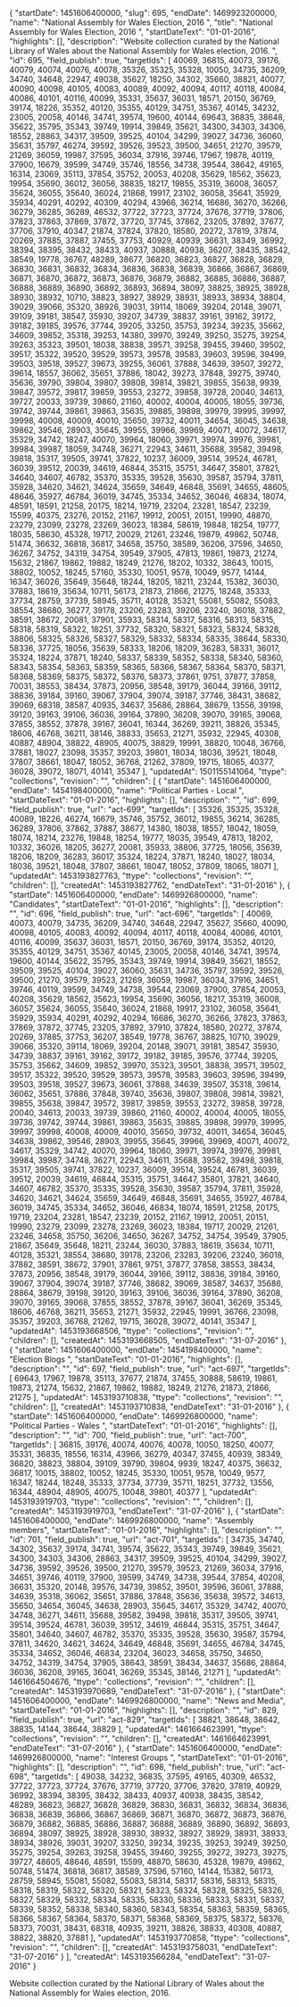 {
  "startDate": 1451606400000, 
  "slug": 695, 
  "endDate": 1469923200000, 
  "name": "National Assembly for Wales Election, 2016 ", 
  "title": "National Assembly for Wales Election, 2016 ", 
  "startDateText": "01-01-2016", 
  "highlights": [], 
  "description": "Website collection curated by the National Library of Wales about the National Assembly for Wales election, 2016. ", 
  "id": 695, 
  "field_publish": true, 
  "targetIds": [
    40069, 
    36815, 
    40073, 
    39176, 
    40079, 
    40074, 
    40076, 
    40078, 
    35326, 
    35325, 
    35328, 
    10050, 
    34735, 
    36209, 
    34740, 
    34648, 
    22947, 
    49038, 
    35627, 
    18250, 
    34302, 
    35660, 
    38821, 
    40077, 
    40090, 
    40098, 
    40105, 
    40083, 
    40089, 
    40092, 
    40094, 
    40117, 
    40118, 
    40084, 
    40086, 
    40101, 
    40116, 
    40099, 
    35331, 
    35637, 
    36031, 
    18571, 
    20150, 
    36769, 
    39174, 
    18226, 
    35352, 
    40120, 
    35355, 
    40129, 
    34751, 
    35367, 
    40145, 
    34232, 
    23005, 
    20058, 
    40146, 
    34741, 
    39574, 
    19600, 
    40144, 
    69643, 
    36835, 
    38648, 
    35622, 
    35795, 
    35343, 
    39749, 
    19914, 
    39849, 
    35621, 
    34300, 
    34303, 
    34306, 
    18552, 
    28863, 
    34317, 
    39509, 
    39525, 
    40104, 
    34299, 
    39027, 
    34736, 
    36060, 
    35631, 
    35797, 
    46274, 
    39592, 
    39526, 
    39523, 
    39500, 
    34651, 
    21270, 
    39579, 
    21269, 
    36059, 
    19987, 
    37595, 
    36034, 
    37916, 
    39746, 
    17967, 
    19878, 
    40119, 
    37900, 
    16679, 
    39599, 
    34749, 
    35746, 
    18556, 
    34738, 
    39544, 
    38642, 
    49165, 
    16314, 
    23069, 
    35113, 
    37854, 
    35752, 
    20053, 
    40208, 
    35629, 
    18562, 
    35623, 
    19954, 
    35690, 
    36012, 
    36056, 
    38835, 
    18217, 
    19855, 
    35319, 
    36008, 
    36057, 
    35624, 
    36055, 
    35640, 
    36024, 
    21868, 
    19917, 
    23102, 
    36058, 
    35641, 
    35929, 
    35934, 
    40291, 
    40292, 
    40309, 
    40294, 
    43966, 
    36214, 
    16686, 
    36270, 
    36266, 
    36279, 
    36285, 
    36289, 
    46532, 
    37722, 
    37723, 
    37724, 
    37676, 
    37719, 
    37806, 
    37823, 
    37863, 
    37869, 
    37872, 
    37720, 
    37745, 
    37862, 
    23205, 
    37892, 
    37677, 
    37706, 
    37910, 
    40347, 
    21874, 
    37824, 
    37820, 
    18580, 
    20272, 
    37819, 
    37874, 
    20269, 
    37885, 
    37887, 
    37455, 
    37753, 
    40929, 
    40939, 
    36631, 
    38349, 
    36992, 
    38394, 
    38395, 
    38432, 
    38433, 
    40937, 
    30888, 
    40938, 
    36207, 
    38435, 
    38542, 
    38549, 
    19778, 
    36767, 
    48289, 
    38677, 
    36820, 
    36823, 
    36827, 
    36828, 
    36829, 
    36830, 
    36831, 
    36832, 
    36834, 
    36836, 
    36838, 
    36839, 
    36866, 
    36867, 
    36869, 
    36871, 
    36870, 
    36872, 
    36873, 
    36876, 
    36879, 
    36882, 
    36885, 
    36886, 
    36887, 
    36888, 
    36889, 
    36890, 
    36892, 
    36893, 
    36894, 
    38097, 
    38825, 
    38925, 
    38928, 
    38930, 
    38932, 
    10710, 
    38823, 
    38927, 
    38929, 
    38931, 
    38933, 
    38934, 
    38804, 
    39029, 
    39066, 
    35320, 
    38926, 
    39031, 
    39114, 
    18069, 
    39204, 
    20148, 
    39071, 
    39109, 
    39181, 
    38547, 
    35930, 
    39207, 
    34739, 
    38837, 
    39161, 
    39162, 
    39172, 
    39182, 
    39185, 
    39576, 
    37744, 
    39205, 
    33250, 
    35753, 
    39234, 
    39235, 
    35662, 
    34609, 
    39852, 
    35318, 
    39253, 
    14380, 
    39970, 
    39249, 
    39250, 
    35275, 
    39254, 
    39263, 
    35323, 
    39501, 
    18038, 
    38838, 
    39571, 
    39258, 
    39455, 
    39460, 
    39502, 
    39517, 
    35322, 
    39520, 
    39529, 
    39573, 
    39578, 
    39583, 
    39603, 
    39596, 
    39499, 
    39503, 
    39518, 
    39527, 
    39673, 
    39255, 
    36061, 
    37888, 
    34639, 
    39507, 
    39272, 
    39614, 
    18557, 
    36062, 
    35651, 
    37886, 
    18042, 
    39273, 
    37848, 
    39275, 
    39740, 
    35636, 
    39790, 
    39804, 
    39807, 
    39808, 
    39814, 
    39821, 
    39855, 
    35638, 
    9939, 
    39847, 
    39572, 
    39817, 
    39859, 
    39553, 
    23272, 
    39858, 
    39728, 
    20040, 
    34613, 
    39727, 
    20033, 
    39739, 
    39860, 
    21160, 
    40002, 
    40004, 
    40005, 
    18055, 
    39736, 
    39742, 
    39744, 
    39861, 
    39863, 
    35635, 
    39885, 
    39898, 
    39979, 
    39995, 
    39997, 
    39998, 
    40008, 
    40009, 
    40010, 
    35650, 
    39732, 
    40011, 
    34654, 
    36045, 
    34638, 
    39862, 
    39546, 
    28903, 
    35645, 
    39955, 
    39966, 
    39969, 
    40071, 
    40072, 
    34617, 
    35329, 
    34742, 
    18247, 
    40070, 
    39964, 
    18060, 
    39971, 
    39974, 
    39976, 
    39981, 
    39984, 
    39987, 
    18059, 
    34748, 
    36271, 
    22943, 
    34611, 
    35688, 
    39582, 
    39498, 
    39818, 
    35317, 
    39505, 
    39741, 
    37822, 
    10237, 
    36009, 
    39514, 
    39524, 
    46781, 
    36039, 
    39512, 
    20039, 
    34619, 
    46844, 
    35315, 
    35751, 
    34647, 
    35801, 
    37821, 
    34640, 
    34607, 
    46782, 
    35370, 
    35335, 
    39528, 
    35630, 
    39587, 
    35794, 
    37811, 
    35928, 
    34620, 
    34621, 
    34624, 
    35659, 
    34649, 
    46848, 
    35691, 
    34655, 
    48605, 
    48646, 
    35927, 
    46784, 
    36019, 
    34745, 
    35334, 
    34652, 
    36046, 
    46834, 
    18074, 
    48591, 
    18591, 
    21258, 
    20175, 
    18214, 
    19719, 
    23204, 
    23281, 
    18547, 
    23239, 
    15599, 
    40375, 
    23276, 
    20152, 
    21167, 
    19912, 
    20051, 
    20151, 
    19990, 
    48870, 
    23279, 
    23099, 
    23278, 
    23269, 
    36023, 
    18384, 
    58619, 
    19848, 
    18254, 
    19777, 
    18035, 
    58630, 
    45328, 
    19717, 
    20029, 
    21261, 
    23246, 
    19879, 
    49862, 
    50748, 
    51474, 
    36632, 
    36818, 
    36817, 
    34658, 
    35750, 
    38589, 
    36206, 
    37596, 
    34650, 
    36267, 
    34752, 
    34319, 
    34754, 
    39549, 
    37905, 
    47813, 
    19861, 
    19873, 
    21274, 
    15632, 
    21867, 
    19862, 
    19882, 
    18249, 
    21276, 
    18202, 
    10332, 
    38643, 
    10015, 
    38802, 
    10052, 
    18245, 
    57160, 
    35330, 
    10051, 
    9578, 
    10049, 
    9577, 
    14144, 
    16347, 
    36026, 
    35649, 
    35648, 
    18244, 
    18205, 
    18211, 
    23244, 
    15382, 
    36030, 
    37883, 
    18619, 
    35634, 
    10711, 
    56173, 
    21873, 
    21866, 
    21275, 
    18248, 
    35333, 
    37734, 
    28759, 
    37739, 
    58945, 
    35711, 
    40128, 
    35321, 
    55081, 
    55082, 
    55083, 
    38554, 
    38680, 
    36277, 
    39178, 
    23206, 
    23283, 
    39206, 
    23240, 
    36018, 
    37882, 
    38591, 
    38672, 
    20081, 
    37901, 
    35933, 
    58314, 
    58317, 
    58316, 
    58313, 
    58315, 
    58318, 
    58319, 
    58322, 
    18251, 
    37732, 
    58320, 
    58321, 
    58323, 
    58324, 
    58328, 
    38806, 
    58325, 
    58326, 
    58327, 
    58329, 
    58332, 
    58334, 
    58335, 
    38644, 
    58330, 
    58336, 
    37725, 
    18056, 
    35639, 
    58333, 
    18206, 
    18209, 
    36283, 
    58331, 
    36017, 
    35324, 
    18224, 
    37871, 
    18240, 
    58337, 
    58339, 
    58352, 
    58338, 
    58340, 
    58360, 
    58343, 
    58354, 
    58363, 
    58359, 
    58365, 
    58366, 
    58367, 
    58364, 
    58370, 
    58371, 
    58368, 
    58369, 
    58375, 
    58372, 
    58376, 
    58373, 
    37861, 
    9751, 
    37877, 
    37858, 
    70031, 
    38553, 
    38434, 
    37873, 
    20956, 
    38548, 
    39179, 
    36044, 
    39166, 
    39112, 
    38836, 
    39184, 
    39160, 
    39067, 
    37904, 
    39074, 
    39187, 
    37746, 
    38431, 
    38682, 
    39069, 
    68318, 
    38587, 
    40935, 
    34637, 
    35686, 
    28864, 
    38679, 
    13556, 
    39198, 
    39120, 
    39163, 
    39106, 
    36036, 
    39164, 
    37890, 
    36208, 
    39070, 
    39165, 
    39068, 
    37855, 
    38552, 
    37878, 
    39167, 
    36041, 
    16344, 
    36269, 
    39211, 
    38826, 
    35345, 
    18606, 
    46768, 
    36211, 
    38146, 
    38833, 
    35653, 
    21271, 
    35932, 
    22945, 
    40308, 
    40887, 
    48904, 
    38822, 
    48905, 
    40075, 
    38829, 
    19991, 
    38820, 
    10048, 
    36766, 
    37881, 
    18027, 
    23098, 
    35357, 
    39203, 
    39801, 
    18034, 
    18036, 
    39521, 
    18048, 
    37807, 
    38661, 
    18047, 
    18052, 
    36768, 
    21262, 
    37809, 
    19715, 
    18065, 
    40377, 
    36028, 
    39072, 
    18071, 
    40141, 
    35347
  ], 
  "updatedAt": 1501155141064, 
  "ttype": "collections", 
  "revision": "", 
  "children": [
    {
      "startDate": 1451606400000, 
      "endDate": 1454198400000, 
      "name": "Political Parties - Local ", 
      "startDateText": "01-01-2016", 
      "highlights": [], 
      "description": "", 
      "id": 699, 
      "field_publish": true, 
      "url": "act-699", 
      "targetIds": [
        35326, 
        35325, 
        35328, 
        40089, 
        18226, 
        46274, 
        16679, 
        35746, 
        35752, 
        36012, 
        19855, 
        36214, 
        36285, 
        36289, 
        37806, 
        37862, 
        37887, 
        38677, 
        14380, 
        18038, 
        18557, 
        18042, 
        18059, 
        18074, 
        18214, 
        23276, 
        19848, 
        18254, 
        19777, 
        18035, 
        39549, 
        47813, 
        18202, 
        10332, 
        36026, 
        18205, 
        36277, 
        20081, 
        35933, 
        38806, 
        37725, 
        18056, 
        35639, 
        18206, 
        18209, 
        36283, 
        36017, 
        35324, 
        18224, 
        37871, 
        18240, 
        18027, 
        18034, 
        18036, 
        39521, 
        18048, 
        37807, 
        38661, 
        18047, 
        18052, 
        37809, 
        18065, 
        18071
      ], 
      "updatedAt": 1453193827763, 
      "ttype": "collections", 
      "revision": "", 
      "children": [], 
      "createdAt": 1453193827762, 
      "endDateText": "31-01-2016"
    }, 
    {
      "startDate": 1451606400000, 
      "endDate": 1469926800000, 
      "name": "Candidates", 
      "startDateText": "01-01-2016", 
      "highlights": [], 
      "description": "", 
      "id": 696, 
      "field_publish": true, 
      "url": "act-696", 
      "targetIds": [
        40069, 
        40073, 
        40079, 
        34735, 
        36209, 
        34740, 
        34648, 
        22947, 
        35627, 
        35660, 
        40090, 
        40098, 
        40105, 
        40083, 
        40092, 
        40094, 
        40117, 
        40118, 
        40084, 
        40086, 
        40101, 
        40116, 
        40099, 
        35637, 
        36031, 
        18571, 
        20150, 
        36769, 
        39174, 
        35352, 
        40120, 
        35355, 
        40129, 
        34751, 
        35367, 
        40145, 
        23005, 
        20058, 
        40146, 
        34741, 
        39574, 
        19600, 
        40144, 
        35622, 
        35795, 
        35343, 
        39749, 
        19914, 
        39849, 
        35621, 
        18552, 
        39509, 
        39525, 
        40104, 
        39027, 
        36060, 
        35631, 
        34736, 
        35797, 
        39592, 
        39526, 
        39500, 
        21270, 
        39579, 
        39523, 
        21269, 
        36059, 
        19987, 
        36034, 
        37916, 
        34651, 
        39746, 
        40119, 
        39599, 
        34749, 
        34738, 
        39544, 
        23069, 
        37900, 
        37854, 
        20053, 
        40208, 
        35629, 
        18562, 
        35623, 
        19954, 
        35690, 
        36056, 
        18217, 
        35319, 
        36008, 
        36057, 
        35624, 
        36055, 
        35640, 
        36024, 
        21868, 
        19917, 
        23102, 
        36058, 
        35641, 
        35929, 
        35934, 
        40291, 
        40292, 
        40294, 
        16686, 
        36270, 
        36266, 
        37823, 
        37863, 
        37869, 
        37872, 
        37745, 
        23205, 
        37892, 
        37910, 
        37824, 
        18580, 
        20272, 
        37874, 
        20269, 
        37885, 
        37753, 
        36207, 
        38549, 
        19778, 
        36767, 
        38825, 
        10710, 
        39029, 
        39066, 
        35320, 
        39114, 
        18069, 
        39204, 
        20148, 
        39071, 
        39181, 
        38547, 
        35930, 
        34739, 
        38837, 
        39161, 
        39162, 
        39172, 
        39182, 
        39185, 
        39576, 
        37744, 
        39205, 
        35753, 
        35662, 
        34609, 
        39852, 
        39970, 
        35323, 
        39501, 
        38838, 
        39571, 
        39502, 
        39517, 
        35322, 
        39520, 
        39529, 
        39573, 
        39578, 
        39583, 
        39603, 
        39596, 
        39499, 
        39503, 
        39518, 
        39527, 
        39673, 
        36061, 
        37888, 
        34639, 
        39507, 
        35318, 
        39614, 
        36062, 
        35651, 
        37886, 
        37848, 
        39740, 
        35636, 
        39807, 
        39808, 
        39814, 
        39821, 
        39855, 
        35638, 
        39847, 
        39572, 
        39817, 
        39859, 
        39553, 
        23272, 
        39858, 
        39728, 
        20040, 
        34613, 
        20033, 
        39739, 
        39860, 
        21160, 
        40002, 
        40004, 
        40005, 
        18055, 
        39736, 
        39742, 
        39744, 
        39861, 
        39863, 
        35635, 
        39885, 
        39898, 
        39979, 
        39995, 
        39997, 
        39998, 
        40008, 
        40009, 
        40010, 
        35650, 
        39732, 
        40011, 
        34654, 
        36045, 
        34638, 
        39862, 
        39546, 
        28903, 
        39955, 
        35645, 
        39966, 
        39969, 
        40071, 
        40072, 
        34617, 
        35329, 
        34742, 
        40070, 
        39964, 
        18060, 
        39971, 
        39974, 
        39976, 
        39981, 
        39984, 
        39987, 
        34748, 
        36271, 
        22943, 
        34611, 
        35688, 
        39582, 
        39498, 
        39818, 
        35317, 
        39505, 
        39741, 
        37822, 
        10237, 
        36009, 
        39514, 
        39524, 
        46781, 
        36039, 
        39512, 
        20039, 
        34619, 
        46844, 
        35315, 
        35751, 
        34647, 
        35801, 
        37821, 
        34640, 
        34607, 
        46782, 
        35370, 
        35335, 
        39528, 
        35630, 
        39587, 
        35794, 
        37811, 
        35928, 
        34620, 
        34621, 
        34624, 
        35659, 
        34649, 
        46848, 
        35691, 
        34655, 
        35927, 
        46784, 
        36019, 
        34745, 
        35334, 
        34652, 
        36046, 
        46834, 
        18074, 
        18591, 
        21258, 
        20175, 
        19719, 
        23204, 
        23281, 
        18547, 
        23239, 
        20152, 
        21167, 
        19912, 
        20051, 
        20151, 
        19990, 
        23279, 
        23099, 
        23278, 
        23269, 
        36023, 
        18384, 
        19717, 
        20029, 
        21261, 
        23246, 
        34658, 
        35750, 
        36206, 
        34650, 
        36267, 
        34752, 
        34754, 
        39549, 
        37905, 
        21867, 
        35649, 
        35648, 
        18211, 
        23244, 
        36030, 
        37883, 
        18619, 
        35634, 
        10711, 
        40128, 
        35321, 
        38554, 
        38680, 
        39178, 
        23206, 
        23283, 
        39206, 
        23240, 
        36018, 
        37882, 
        38591, 
        38672, 
        37901, 
        37861, 
        9751, 
        37877, 
        37858, 
        38553, 
        38434, 
        37873, 
        20956, 
        38548, 
        39179, 
        36044, 
        39166, 
        39112, 
        38836, 
        39184, 
        39160, 
        39067, 
        37904, 
        39074, 
        39187, 
        37746, 
        38682, 
        39069, 
        38587, 
        34637, 
        35686, 
        28864, 
        38679, 
        39198, 
        39120, 
        39163, 
        39106, 
        36036, 
        39164, 
        37890, 
        36208, 
        39070, 
        39165, 
        39068, 
        37855, 
        38552, 
        37878, 
        39167, 
        36041, 
        36269, 
        35345, 
        18606, 
        46768, 
        36211, 
        35653, 
        21271, 
        35932, 
        22945, 
        19991, 
        36766, 
        23098, 
        35357, 
        39203, 
        36768, 
        21262, 
        19715, 
        36028, 
        39072, 
        40141, 
        35347
      ], 
      "updatedAt": 1453193668506, 
      "ttype": "collections", 
      "revision": "", 
      "children": [], 
      "createdAt": 1453193668505, 
      "endDateText": "31-07-2016"
    }, 
    {
      "startDate": 1451606400000, 
      "endDate": 1454198400000, 
      "name": "Election Blogs ", 
      "startDateText": "01-01-2016", 
      "highlights": [], 
      "description": "", 
      "id": 697, 
      "field_publish": true, 
      "url": "act-697", 
      "targetIds": [
        69643, 
        17967, 
        19878, 
        35113, 
        37677, 
        21874, 
        37455, 
        30888, 
        58619, 
        19861, 
        19873, 
        21274, 
        15632, 
        21867, 
        19862, 
        19882, 
        18249, 
        21276, 
        21873, 
        21866, 
        21275
      ], 
      "updatedAt": 1453193710838, 
      "ttype": "collections", 
      "revision": "", 
      "children": [], 
      "createdAt": 1453193710838, 
      "endDateText": "31-01-2016"
    }, 
    {
      "startDate": 1451606400000, 
      "endDate": 1469926800000, 
      "name": "Political Parties - Wales ", 
      "startDateText": "01-01-2016", 
      "highlights": [], 
      "description": "", 
      "id": 700, 
      "field_publish": true, 
      "url": "act-700", 
      "targetIds": [
        36815, 
        39176, 
        40074, 
        40076, 
        40078, 
        10050, 
        18250, 
        40077, 
        35331, 
        36835, 
        18556, 
        16314, 
        43966, 
        36279, 
        40347, 
        37455, 
        40939, 
        38349, 
        36820, 
        38823, 
        38804, 
        39109, 
        39790, 
        39804, 
        9939, 
        18247, 
        40375, 
        36632, 
        36817, 
        10015, 
        38802, 
        10052, 
        18245, 
        35330, 
        10051, 
        9578, 
        10049, 
        9577, 
        16347, 
        18244, 
        18248, 
        35333, 
        37734, 
        37739, 
        35711, 
        18251, 
        37732, 
        13556, 
        16344, 
        48904, 
        48905, 
        40075, 
        10048, 
        39801, 
        40377
      ], 
      "updatedAt": 1453193919703, 
      "ttype": "collections", 
      "revision": "", 
      "children": [], 
      "createdAt": 1453193919703, 
      "endDateText": "31-07-2016"
    }, 
    {
      "startDate": 1451606400000, 
      "endDate": 1469926800000, 
      "name": "Assembly members", 
      "startDateText": "01-01-2016", 
      "highlights": [], 
      "description": "", 
      "id": 701, 
      "field_publish": true, 
      "url": "act-701", 
      "targetIds": [
        34735, 
        34740, 
        34302, 
        35637, 
        39174, 
        34741, 
        39574, 
        35622, 
        35343, 
        39749, 
        39849, 
        35621, 
        34300, 
        34303, 
        34306, 
        28863, 
        34317, 
        39509, 
        39525, 
        40104, 
        34299, 
        39027, 
        34736, 
        39592, 
        39526, 
        39500, 
        21270, 
        39579, 
        39523, 
        21269, 
        36034, 
        37916, 
        34651, 
        39746, 
        40119, 
        37900, 
        39599, 
        34749, 
        34738, 
        39544, 
        37854, 
        40208, 
        36631, 
        35320, 
        20148, 
        39576, 
        34739, 
        39852, 
        39501, 
        39596, 
        36061, 
        37888, 
        34639, 
        35318, 
        36062, 
        35651, 
        37886, 
        37848, 
        35636, 
        35638, 
        39572, 
        34613, 
        35650, 
        34654, 
        36045, 
        34638, 
        28903, 
        35645, 
        34617, 
        35329, 
        34742, 
        40070, 
        34748, 
        36271, 
        34611, 
        35688, 
        39582, 
        39498, 
        39818, 
        35317, 
        39505, 
        39741, 
        39514, 
        39524, 
        46781, 
        36039, 
        39512, 
        34619, 
        46844, 
        35315, 
        35751, 
        34647, 
        35801, 
        34640, 
        34607, 
        46782, 
        35370, 
        35335, 
        39528, 
        35630, 
        39587, 
        35794, 
        37811, 
        34620, 
        34621, 
        34624, 
        34649, 
        46848, 
        35691, 
        34655, 
        46784, 
        34745, 
        35334, 
        34652, 
        36046, 
        46834, 
        23204, 
        36023, 
        34658, 
        35750, 
        34650, 
        34752, 
        34319, 
        34754, 
        37905, 
        38643, 
        38591, 
        38434, 
        34637, 
        35686, 
        28864, 
        36036, 
        36208, 
        39165, 
        36041, 
        36269, 
        35345, 
        38146, 
        21271
      ], 
      "updatedAt": 1461664504676, 
      "ttype": "collections", 
      "revision": "", 
      "children": [], 
      "createdAt": 1453193970689, 
      "endDateText": "31-07-2016"
    }, 
    {
      "startDate": 1451606400000, 
      "endDate": 1469926800000, 
      "name": "News and Media", 
      "startDateText": "01-01-2016", 
      "highlights": [], 
      "description": "", 
      "id": 829, 
      "field_publish": true, 
      "url": "act-829", 
      "targetIds": [
        38821, 
        38648, 
        38642, 
        38835, 
        14144, 
        38644, 
        38829
      ], 
      "updatedAt": 1461664623991, 
      "ttype": "collections", 
      "revision": "", 
      "children": [], 
      "createdAt": 1461664623991, 
      "endDateText": "31-07-2016"
    }, 
    {
      "startDate": 1451606400000, 
      "endDate": 1469926800000, 
      "name": "Interest Groups ", 
      "startDateText": "01-01-2016", 
      "highlights": [], 
      "description": "", 
      "id": 698, 
      "field_publish": true, 
      "url": "act-698", 
      "targetIds": [
        49038, 
        34232, 
        36835, 
        37595, 
        49165, 
        40309, 
        46532, 
        37722, 
        37723, 
        37724, 
        37676, 
        37719, 
        37720, 
        37706, 
        37820, 
        37819, 
        40929, 
        36992, 
        38394, 
        38395, 
        38432, 
        38433, 
        40937, 
        40938, 
        38435, 
        38542, 
        48289, 
        36823, 
        36827, 
        36828, 
        36829, 
        36830, 
        36831, 
        36832, 
        36834, 
        36836, 
        36838, 
        36839, 
        36866, 
        36867, 
        36869, 
        36871, 
        36870, 
        36872, 
        36873, 
        36876, 
        36879, 
        36882, 
        36885, 
        36886, 
        36887, 
        36888, 
        36889, 
        36890, 
        36892, 
        36893, 
        36894, 
        38097, 
        38925, 
        38928, 
        38930, 
        38932, 
        38927, 
        38929, 
        38931, 
        38933, 
        38934, 
        38926, 
        39031, 
        39207, 
        33250, 
        39234, 
        39235, 
        39253, 
        39249, 
        39250, 
        35275, 
        39254, 
        39263, 
        39258, 
        39455, 
        39460, 
        39255, 
        39272, 
        39273, 
        39275, 
        39727, 
        48605, 
        48646, 
        48591, 
        15599, 
        48870, 
        58630, 
        45328, 
        19879, 
        49862, 
        50748, 
        51474, 
        36818, 
        36817, 
        38589, 
        37596, 
        57160, 
        14144, 
        15382, 
        56173, 
        28759, 
        58945, 
        55081, 
        55082, 
        55083, 
        58314, 
        58317, 
        58316, 
        58313, 
        58315, 
        58318, 
        58319, 
        58322, 
        58320, 
        58321, 
        58323, 
        58324, 
        58328, 
        58325, 
        58326, 
        58327, 
        58329, 
        58332, 
        58334, 
        58335, 
        58330, 
        58336, 
        58333, 
        58331, 
        58337, 
        58339, 
        58352, 
        58338, 
        58340, 
        58360, 
        58343, 
        58354, 
        58363, 
        58359, 
        58365, 
        58366, 
        58367, 
        58364, 
        58370, 
        58371, 
        58368, 
        58369, 
        58375, 
        58372, 
        58376, 
        58373, 
        70031, 
        38431, 
        68318, 
        40935, 
        39211, 
        38826, 
        38833, 
        40308, 
        40887, 
        38822, 
        38820, 
        37881
      ], 
      "updatedAt": 1453193770858, 
      "ttype": "collections", 
      "revision": "", 
      "children": [], 
      "createdAt": 1453193758031, 
      "endDateText": "31-07-2016"
    }
  ], 
  "createdAt": 1453193566284, 
  "endDateText": "31-07-2016"
}

Website collection curated by the National Library of Wales about the National Assembly for Wales election, 2016. 